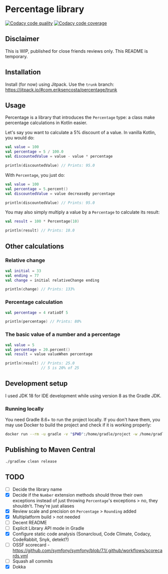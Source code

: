 # Percentage library

[![Codacy code quality](https://app.codacy.com/project/badge/Grade/5feda3d6ceb54ec58806b144bc77f606)](https://app.codacy.com/gh/eriksencosta/percentage/dashboard?utm_source=gh&utm_medium=referral&utm_content=&utm_campaign=Badge_grade)
[![Codacy code coverage](https://app.codacy.com/project/badge/Coverage/5feda3d6ceb54ec58806b144bc77f606)](https://app.codacy.com/gh/eriksencosta/percentage/dashboard?utm_source=gh&utm_medium=referral&utm_content=&utm_campaign=Badge_coverage)

## Disclaimer

This is WIP, published for close friends reviews only. This README is temporary.

## Installation

Install (for now) using Jitpack. Use the `trunk` branch: https://jitpack.io/#com.eriksencosta/percentage/trunk

## Usage

Percentage is a library that introduces the `Percentage` type: a class make percentage calculations in Kotlin easier.

Let's say you want to calculate a 5% discount of a value. In vanilla Kotlin, you would do:

```kotlin
val value = 100
val percentage = 5 / 100.0
val discountedValue = value - value * percentage

println(discountedValue) // Prints: 95.0
```

With `Percentage`, you just do:

```kotlin
val value = 100
val percentage = 5.percent()
val discountedValue = value decreaseBy percentage

println(discountedValue) // Prints: 95.0
```

You may also simply multiply a value by a `Percentage` to calculate its result:

```kotlin
val result = 100 * Percentage(10)

println(result) // Prints: 10.0
```

## Other calculations

### Relative change

```kotlin
val initial = 33
val ending = 77
val change = initial relativeChange ending

println(change) // Prints: 133%
```

### Percentage calculation

```kotlin
val percentage = 4 ratioOf 5

println(percentage) // Prints: 80%
```

### The basic value of a number and a percentage

```kotlin
val value = 5
val percentage = 20.percent()
val result = value valueWhen percentage

println(result) // Prints: 25.0
                // 5 is 20% of 25
```

## Development setup

I used JDK 18 for IDE development while using version 8 as the Gradle JDK.

### Running locally

You need Gradle 8.6+ to run the project locally. If you don't have them, you may use Docker to build the project and
check if it is working properly:

```bash
docker run --rm -u gradle -v "$PWD":/home/gradle/project -w /home/gradle/project gradle gradle build
```

## Publishing to Maven Central

```bash
./gradlew clean release
```

## TODO

- [ ] Decide the library name
- [X] Decide if the `Number` extension methods should throw their own exceptions instead of just throwing `Percentage`'s
  exceptions > no, they shouldn't. They're just aliases
- [X] Review scale and precision on `Percentage` > `Rounding` added
- [X] Multiplatform build > not needed
- [ ] Decent README
- [ ] Explicit Library API mode in Gradle
- [X] Configure static code analysis (Sonarcloud, Code Climate, Codacy, CodeRabbit, Snyk, detekt?)
- [ ] OSSF scorecard - https://github.com/symfony/symfony/blob/7.1/.github/workflows/scorecards.yml
- [ ] Squash all commits
- [X] Dokka